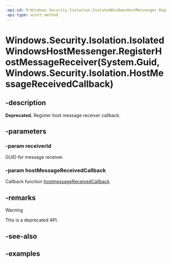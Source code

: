 ```yaml
---
-api-id: M:Windows.Security.Isolation.IsolatedWindowsHostMessenger.RegisterHostMessageReceiver(System.Guid,Windows.Security.Isolation.HostMessageReceivedCallback)
-api-type: winrt method
---
```


# Windows.Security.Isolation.IsolatedWindowsHostMessenger.RegisterHostMessageReceiver(System.Guid,Windows.Security.Isolation.HostMessageReceivedCallback)

<!--
public static void RegisterHostMessageReceiver (Guid receiverId, Windows.Security.Isolation.HostMessageReceivedCallback hostMessageReceivedCallback);
-->

## -description

**Deprecated.** Register host message receiver callback.

## -parameters

### -param receiverId

GUID for message receiver.

### -param hostMessageReceivedCallback

Callback function [hostmessageReceivedCallback](hostmessagereceivedcallback.md)

## -remarks

> [!WARNING]
> This is a deprecated API.

## -see-also

## -examples
